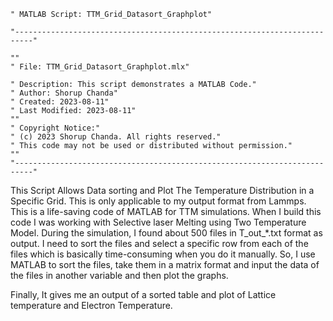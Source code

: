 
    " MATLAB Script: TTM_Grid_Datasort_Graphplot"
				
    "--------------------------------------------------------------------------"
				
    ""
    " File: TTM_Grid_Datasort_Graphplot.mlx" 
				
    " Description: This script demonstrates a MATLAB Code."
    " Author: Shorup Chanda"
    " Created: 2023-08-11"
    " Last Modified: 2023-08-11"
    ""
    " Copyright Notice:"
    " (c) 2023 Shorup Chanda. All rights reserved."
    " This code may not be used or distributed without permission."
    ""
    "--------------------------------------------------------------------------"

This Script Allows Data sorting and Plot The Temperature Distribution in a Specific Grid. This is only applicable to my output format from Lammps.
This is a life-saving code of MATLAB for TTM simulations.
When I build this code I was working with Selective laser Melting using Two Temperature Model.
During the simulation, I found about 500 files in T_out_*.txt format as output. 
I need to sort the files and select a specific row from each of the files which is basically time-consuming when you do it manually.
So, I use MATLAB to sort the files, take them in a matrix format and input the data of the files in another variable and then plot the graphs.

Finally, It gives me an output of a sorted table and plot of Lattice temperature and Electron Temperature. 
